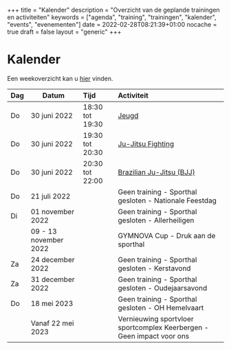 +++
title = "Kalender"
description = "Overzicht van de geplande trainingen en activiteiten"
keywords = ["agenda", "training", "trainingen", "kalender", "events", "evenementen"]
date = 2022-02-28T08:21:39+01:00
nocache = true
draft = false
layout = "generic"
+++

# Kalender

Een weekoverzicht kan u [hier](/trainingen) vinden.
    
| Dag    | Datum                 | Tijd            | Activiteit                                                            |
|--------|-----------------------|:----------------|:----------------------------------------------------------------------|
| Do     | 30 juni 2022         | 18:30 tot 19:30 | [Jeugd](/jeugd)                                                      |
| Do     | 30 juni 2022         | 19:30 tot 20:30 | [Ju-Jitsu Fighting](/fighting)                                       |                        
| Do     | 30 juni 2022         | 20:30 tot 22:00 | [Brazilian Ju-Jitsu (BJJ)](/bjj)                                     |
| Do     | 21 juli 2022          |                 | Geen training - Sporthal gesloten - Nationale Feestdag                |
| Di     | 01 november 2022      |                 | Geen training - Sporthal gesloten -	Allerheiligen                     |
|        | 09 - 13 november 2022 |                 | GYMNOVA Cup - Druk aan de sporthal                                    |
| Za     | 24 december 2022      |                 | Geen training - Sporthal gesloten - Kerstavond                        |
| Za     | 31 december 2022      |                 | Geen training - Sporthal gesloten - Oudejaarsavond                    |
| Do     | 18 mei 2023           |                 | Geen training - Sporthal gesloten - OH Hemelvaart                     |
|        | Vanaf 22 mei 2023     |                 | Vernieuwing sportvloer sportcomplex Keerbergen - Geen impact voor ons |